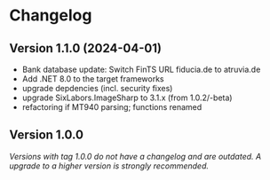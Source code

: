 # Changelog

## Version 1.1.0 (2024-04-01)

- Bank database update: Switch FinTS URL fiducia.de to atruvia.de
- Add .NET 8.0 to the target frameworks
- upgrade depdencies (incl. security fixes)
- upgrade SixLabors.ImageSharp to 3.1.x (from 1.0.2/-beta)
- refactoring if MT940 parsing; functions renamed

## Version 1.0.0

*Versions with tag 1.0.0 do not have a changelog and are outdated. A upgrade to a higher version is strongly recommended.*
